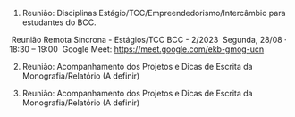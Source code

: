  

1. Reunião: Disciplinas Estágio/TCC/Empreendedorismo/Intercâmbio para estudantes do BCC.

​	Reunião Remota Síncrona - Estágios/TCC BCC - 2/2023
​	Segunda, 28/08 · 18:30 – 19:00
​	Google Meet: https://meet.google.com/ekb-gmog-ucn

2. Reunião: Acompanhamento dos Projetos e Dicas de Escrita da Monografia/Relatório (A definir)

3. Reunião: Acompanhamento dos Projetos e Dicas de Escrita da Monografia/Relatório (A definir)

   
